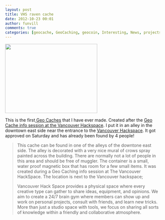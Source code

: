 ```yaml
---
layout: post
title: VHS raven cache
date: 2012-10-23 00:01
author: funvill
comments: true
categories: [geocache, GeoCaching, geocoin, Interesting, News, projects, Vancouver, VHS]
---
```

<a style="color: #ff4b33; line-height: 24px; font-size: 16px;" href="http://www.abluestar.com/blog/wp-content/uploads/2012/10/2012-10-16-20.54.08.jpg"><img class="alignright size-medium wp-image-2923" title="2012-10-16 20.54.08" src="http://www.abluestar.com/blog/wp-content/uploads/2012/10/2012-10-16-20.54.08-300x225.jpg" alt="" width="300" height="225" /></a>

This is the first<a href="http://www.geocaching.com/seek/cache_details.aspx?wp=GC3YTZ2"> Geo Caches</a> that I have ever made. Created after the <a href="http://vancouver.hackspace.ca/wp/2012/10/10/geo-caching-and-geo-coin-night/">Geo Cache info session at the Vancouver Hackspace</a>. I put it in an alley in the downtown east side near the entrance to the <a href="http://vancouver.hackspace.ca/wp/">Vancouver Hackspace</a>. It got approved on Saturday and has already been found by 4 people!
<blockquote>This cache can be found in one of the alleys of the downtone east side. The alley is decorated with a very nice mural of crows spray painted across the building. There are normally not a lot of people in this area and should be free of muggler. The container is a small, water proof magnetic box that has room for a few small items. It was created during a Geo Caching info session at The Vancouver HackSpace.
The location is next to the Vancouver hackspace;

Vancouver Hack Space provides a physical space where every creative type can gather to share ideas, equipment, and opinions. We aim to create a 24/7 brain gym where members can show up and work on personal projects, consult with friends, and learn new tricks. More than just a studio space with tools, we focus on sharing all sorts of knowledge within a friendly and collaborative atmosphere.</blockquote>
